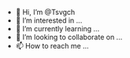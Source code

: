 - 👋 Hi, I’m @Tsvgch
- 👀 I’m interested in ...
- 🌱 I’m currently learning ...
- 💞️ I’m looking to collaborate on ...
- 📫 How to reach me ...

<!---
Tsvgch/Tsvgch is a ✨ special ✨ repository because its `README.md` (this file) appears on your GitHub profile.
You can click the Preview link to take a look at your changes.
--->
